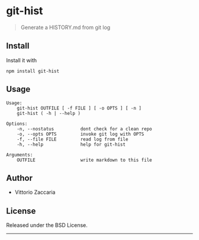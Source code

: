 # git-hist
> Generate a HISTORY.md from git log

## Install

Install it with

```
npm install git-hist
```
## Usage

```
Usage:
    git-hist OUTFILE [ -f FILE ] [ -o OPTS ] [ -n ]
    git-hist ( -h | --help )

Options:
    -n, --nostatus          dont check for a clean repo
    -o, --opts OPTS         invoke git log with OPTS
    -f, --file FILE         read log from file
    -h, --help              help for git-hist

Arguments:
    OUTFILE                 write markdown to this file

```

## Author

* Vittorio Zaccaria

## License
Released under the BSD License.

***


